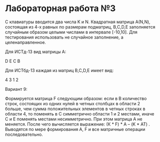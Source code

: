 # Лабораторная работа №3

С клавиатуры вводится два числа K и N. Квадратная матрица А(N,N), состоящая из 4-х равных по размерам подматриц, B,C,D,E заполняется случайным образом целыми числами в интервале [-10,10]. Для тестирования использовать не случайное заполнение, а целенаправленное.

Для ИСТд-13 вид матрицы А:

D Е С В

Для ИСТбд-13 каждая из матриц B,C,D,E имеет вид:

   4
3     1
   2

Вариант 9:

Формируется матрица F следующим образом: если в В количество строк, состоящих из одних нулей в четных столбцах в области 2 больше, чем сумма положительных  элементов в четных строках в области 4, то поменять в С симметрично области 1 и 2 местами, иначе С и Е поменять местами несимметрично. При этом матрица А не меняется. После чего вычисляется выражение: (К  * F) * А – (K * AT) . Выводятся по мере формирования А, F и все матричные операции последовательно.
